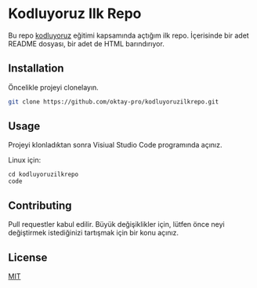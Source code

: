 # Kodluyoruz Ilk Repo

Bu repo [kodluyoruz](http://www.kodluyoruz.org) eğitimi kapsamında açtığım ilk repo. İçerisinde bir adet README dosyası, bir adet de HTML barındırıyor.

## Installation

Öncelikle projeyi clonelayın. 

```bash
git clone https://github.com/oktay-pro/kodluyoruzilkrepo.git
```


## Usage

Projeyi klonladıktan sonra Visiual Studio Code programında açınız.

Linux için:
```linux
cd kodluyoruzilkrepo
code
```
## Contributing
Pull requestler kabul edilir. Büyük değişiklikler için, lütfen önce neyi değiştirmek istediğinizi tartışmak için bir konu açınız.

## License
[MIT](https://choosealicense.com/licenses/mit/)